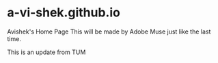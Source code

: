 # a-vi-shek.github.io
Avishek's Home Page
This will be made by Adobe Muse just like the last time.

This is an update from TUM